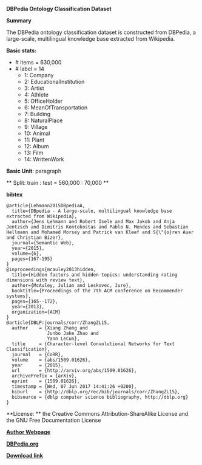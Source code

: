 **DBPedia Ontology Classification Dataset**

**Summary**

The DBPedia ontology classification dataset is constructed from DBPedia, a large-scale, multilingual knowledge base extracted from Wikipedia.

**Basic stats:**
+ \# items = 630,000
+ \# label = 14
    - 1: Company
    - 2: EducationalInstitution
    - 3: Artist
    - 4: Athlete
    - 5: OfficeHolder
    - 6: MeanOfTransportation
    - 7: Building
    - 8: NaturalPlace
    - 9: Village
    - 10: Animal
    - 11: Plant
    - 12: Album
    - 13: Film
    - 14: WrittenWork


**Basic Unit**: paragraph

** Split: train : test = 560,000 : 70,000 **

**bibtex**

```
@article{Lehmann2015DBpediaA,
  title={DBpedia - A large-scale, multilingual knowledge base extracted from Wikipedia},
  author={Jens Lehmann and Robert Isele and Max Jakob and Anja Jentzsch and Dimitris Kontokostas and Pablo N. Mendes and Sebastian Hellmann and Mohamed Morsey and Patrick van Kleef and S{\"{o}ren Auer and Christian Bizer},
  journal={Semantic Web},
  year={2015},
  volume={6},
  pages={167-195}
}
@inproceedings{mcauley2013hidden,
  title={Hidden factors and hidden topics: understanding rating dimensions with review text},
  author={McAuley, Julian and Leskovec, Jure},
  booktitle={Proceedings of the 7th ACM conference on Recommender systems},
  pages={165--172},
  year={2013},
  organization={ACM}
}
@article{DBLP:journals/corr/ZhangZL15,
  author    = {Xiang Zhang and
               Junbo Jake Zhao and
               Yann LeCun},
  title     = {Character-level Convolutional Networks for Text Classification},
  journal   = {CoRR},
  volume    = {abs/1509.01626},
  year      = {2015},
  url       = {http://arxiv.org/abs/1509.01626},
  archivePrefix = {arXiv},
  eprint    = {1509.01626},
  timestamp = {Wed, 07 Jun 2017 14:41:26 +0200},
  biburl    = {http://dblp.org/rec/bib/journals/corr/ZhangZL15},
  bibsource = {dblp computer science bibliography, http://dblp.org}
}
```

**License: **
the Creative Commons Attribution-ShareAlike License and the GNU Free Documentation License

[**Author Webpage**](http://xzh.me/)

[**DBPedia.org**](http://dbpedia.org)

[**Download link**](http://goo.gl/JyCnZq)